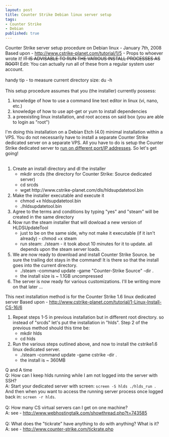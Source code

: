 ```yaml
---
layout: post
title: Counter Strike Debian linux server setup
tags:
- Counter Strike
- Debian
published: true
---
```

Counter Strike server setup procedure on Debian linux - January 7th, 2008
Based upon - <a href="http://www.cstrike-planet.com/tutorial/1/5">http://www.cstrike-planet.com/tutorial/1/5</a> - Props to whoever wrote it!
<del datetime="2009-05-06T13:51:51+00:00">IT IS ADVISABLE TO RUN THE VARIOUS INSTALL PROCESSES AS ROOT!</del>
Edit: You can actually run all of these from a regular system user account.<br />
<br />
handy tip - to measure current directory size: du -h<br />
<br />
This setup procedure assumes that you (the installer) currently possess:
<ol>
    <li>knowledge of how to use a command line text editor in linux (vi, nano, etc.)</li>
    <li>knowledge of how to use apt-get or yum to install dependencies</li>
    <li>a preexisting linux installation, and root access on said box (you are able to login as "root")</li>
</ol>
I'm doing this installation on a Debian Etch (4.0) minimal installation within a VPS.
You do not necessarily have to install a separate Counter Strike dedicated server on a
separate VPS. All you have to do is setup the Counter Strike dedicated server to
<a href="http://forums.steampowered.com/forums/showthread.php?t=292495&amp;page=9#post_message_8842952">run on different port/IP addresses</a>.
So let's get going!<br />
<br />
<ol>
    <li>Create an install directory and dl the installer
        <ul>
            <li>mkdir srcds (the directory for Counter Strike: Source dedicated server)</li>
            <li>cd srcds</li>
            <li>wget http://www.cstrike-planet.com/dls/hldsupdatetool.bin</li>
        </ul>
    </li>
    <li>Make the installer executable and execute it
        <ul>
            <li>chmod +x hldsupdatetool.bin</li>
            <li>./hldsupdatetool.bin</li>
        </ul>
    </li>
    <li>Agree to the terms and conditions by typing "yes" and "steam" will be created in the same directory</li>
    <li>Now run the steam installer that will dowload a new version of HLDSUpdateTool
        <ul>
            <li>just to be on the same side, why not make it executable (if it isn't already) - chmod +x steam</li>
            <li>run steam: ./steam - it took about 10 minutes for it to update. all depends upon the steam server loads.</li>
        </ul>
    </li>
    <li>We are now ready to download and install Counter Strike Source. be sure the trailing dot stays in the command!
        It is there so that the install goes into the current directory.
        <ul>
            <li>./steam -command update -game "Counter-Strike Source" -dir .</li>
            <li>the install size is ~ 1.1GB uncompressed</li>
        </ul>
    </li>
    <li>The server is now ready for various customizations. I'll be writing more on that later ...</li>
</ol>

This next installation method is for the Counter Strike 1.6 linux dedicated server
Based upon - <a href="http://www.cstrike-planet.com/tutorial/1-Linux-Install-CS-16/6">http://www.cstrike-planet.com/tutorial/1-Linux-Install-CS-16/6</a>
<ol>
    <li> Repeat steps 1-5 in previous installation but in different root directory. so instead of "srcds" let's put the installation in "hlds". Step 2 of the previous method should this time be:
        <ul>
            <li>mkdir hlds</li>
            <li>cd hlds</li>
        </ul>
    </li>
    <li>Run the various steps outlined above, and now to install the cstrike1.6 linux dedicated server.
        <ul>
            <li>./steam -command update -game cstrike -dir .</li>
            <li>the install is ~ 360MB</li>
        </ul>
    </li>
</ol>
Q and A time<br />
Q: How can I keep hlds running while I am not logged into the server with SSH?<br />
A: Start your dedicated server with screen: <code>screen -S hlds ./hlds_run </code>.
And then when you want to access the running server process once logged back in: <code>screen -r hlds</code>.<br />
<br />
Q: How many CS virtual servers can I get on one machine?<br />
A: see - <a href="http://www.webhostingtalk.com/showthread.php?t=743585">http://www.webhostingtalk.com/showthread.php?t=743585</a><br />
<br />
Q: What does the "tickrate" have anything to do with anything? What is it?<br />
A: see - <a href="http://www.counter-strike.com/tickrate.php">http://www.counter-strike.com/tickrate.php</a>
